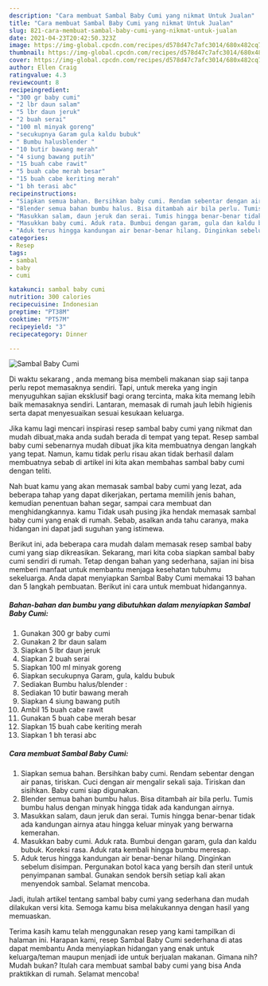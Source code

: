 ```yaml
---
description: "Cara membuat Sambal Baby Cumi yang nikmat Untuk Jualan"
title: "Cara membuat Sambal Baby Cumi yang nikmat Untuk Jualan"
slug: 821-cara-membuat-sambal-baby-cumi-yang-nikmat-untuk-jualan
date: 2021-04-23T20:42:50.323Z
image: https://img-global.cpcdn.com/recipes/d578d47c7afc3014/680x482cq70/sambal-baby-cumi-foto-resep-utama.jpg
thumbnail: https://img-global.cpcdn.com/recipes/d578d47c7afc3014/680x482cq70/sambal-baby-cumi-foto-resep-utama.jpg
cover: https://img-global.cpcdn.com/recipes/d578d47c7afc3014/680x482cq70/sambal-baby-cumi-foto-resep-utama.jpg
author: Ellen Craig
ratingvalue: 4.3
reviewcount: 8
recipeingredient:
- "300 gr baby cumi"
- "2 lbr daun salam"
- "5 lbr daun jeruk"
- "2 buah serai"
- "100 ml minyak goreng"
- "secukupnya Garam gula kaldu bubuk"
- " Bumbu halusblender "
- "10 butir bawang merah"
- "4 siung bawang putih"
- "15 buah cabe rawit"
- "5 buah cabe merah besar"
- "15 buah cabe keriting merah"
- "1 bh terasi abc"
recipeinstructions:
- "Siapkan semua bahan. Bersihkan baby cumi. Rendam sebentar dengan air panas, tiriskan. Cuci dengan air mengalir sekali saja. Tiriskan dan sisihkan. Baby cumi siap digunakan."
- "Blender semua bahan bumbu halus. Bisa ditambah air bila perlu. Tumis bumbu halus dengan minyak hingga tidak ada kandungan airnya."
- "Masukkan salam, daun jeruk dan serai. Tumis hingga benar-benar tidak ada kandungan airnya atau hingga keluar minyak yang berwarna kemerahan."
- "Masukkan baby cumi. Aduk rata. Bumbui dengan garam, gula dan kaldu bubuk. Koreksi rasa. Aduk rata kembali hingga bumbu meresap."
- "Aduk terus hingga kandungan air benar-benar hilang. Dinginkan sebelum disimpan. Pergunakan botol kaca yang bersih dan steril untuk penyimpanan sambal. Gunakan sendok bersih setiap kali akan menyendok sambal. Selamat mencoba."
categories:
- Resep
tags:
- sambal
- baby
- cumi

katakunci: sambal baby cumi 
nutrition: 300 calories
recipecuisine: Indonesian
preptime: "PT38M"
cooktime: "PT57M"
recipeyield: "3"
recipecategory: Dinner

---
```



![Sambal Baby Cumi](https://img-global.cpcdn.com/recipes/d578d47c7afc3014/680x482cq70/sambal-baby-cumi-foto-resep-utama.jpg)

Di waktu  sekarang , anda memang bisa membeli makanan siap saji tanpa perlu repot memasaknya sendiri. Tapi, untuk mereka yang ingin menyuguhkan sajian eksklusif bagi orang tercinta, maka kita memang lebih baik memasaknya sendiri. Lantaran, memasak di rumah jauh lebih higienis serta dapat menyesuaikan sesuai kesukaan keluarga.

Jika kamu lagi mencari inspirasi resep sambal baby cumi yang nikmat dan mudah dibuat,maka anda sudah berada di tempat yang tepat. Resep sambal baby cumi  sebenarnya mudah dibuat jika kita membuatnya dengan langkah yang tepat. Namun, kamu tidak perlu risau akan tidak berhasil dalam membuatnya 
sebab di artikel ini kita akan membahas sambal baby cumi dengan teliti.  



Nah buat kamu yang akan memasak sambal baby cumi yang lezat, ada beberapa tahap yang dapat dikerjakan, pertama memilih jenis bahan, kemudian penentuan bahan segar, sampai cara membuat dan menghidangkannya. kamu Tidak usah pusing jika hendak memasak sambal baby cumi yang enak di rumah. Sebab, asalkan anda  tahu caranya, maka hidangan ini dapat jadi suguhan yang istimewa.

Berikut ini, ada beberapa cara mudah dalam memasak resep sambal baby cumi yang siap dikreasikan. Sekarang, mari kita coba siapkan sambal baby cumi sendiri di rumah. Tetap dengan bahan yang sederhana, sajian ini bisa memberi manfaat untuk membantu menjaga kesehatan tubuhmu sekeluarga. Anda dapat menyiapkan Sambal Baby Cumi memakai 13 bahan dan 5 langkah pembuatan. Berikut ini cara untuk membuat hidangannya.

<!--inarticleads1-->

##### Bahan-bahan dan bumbu yang dibutuhkan dalam menyiapkan Sambal Baby Cumi:

1. Gunakan 300 gr baby cumi
1. Gunakan 2 lbr daun salam
1. Siapkan 5 lbr daun jeruk
1. Siapkan 2 buah serai
1. Siapkan 100 ml minyak goreng
1. Siapkan secukupnya Garam, gula, kaldu bubuk
1. Sediakan  Bumbu halus/blender :
1. Sediakan 10 butir bawang merah
1. Siapkan 4 siung bawang putih
1. Ambil 15 buah cabe rawit
1. Gunakan 5 buah cabe merah besar
1. Siapkan 15 buah cabe keriting merah
1. Siapkan 1 bh terasi abc




<!--inarticleads2-->

##### Cara membuat Sambal Baby Cumi:

1. Siapkan semua bahan. Bersihkan baby cumi. Rendam sebentar dengan air panas, tiriskan. Cuci dengan air mengalir sekali saja. Tiriskan dan sisihkan. Baby cumi siap digunakan.
1. Blender semua bahan bumbu halus. Bisa ditambah air bila perlu. Tumis bumbu halus dengan minyak hingga tidak ada kandungan airnya.
1. Masukkan salam, daun jeruk dan serai. Tumis hingga benar-benar tidak ada kandungan airnya atau hingga keluar minyak yang berwarna kemerahan.
1. Masukkan baby cumi. Aduk rata. Bumbui dengan garam, gula dan kaldu bubuk. Koreksi rasa. Aduk rata kembali hingga bumbu meresap.
1. Aduk terus hingga kandungan air benar-benar hilang. Dinginkan sebelum disimpan. Pergunakan botol kaca yang bersih dan steril untuk penyimpanan sambal. Gunakan sendok bersih setiap kali akan menyendok sambal. Selamat mencoba.




Jadi, itulah artikel tentang  sambal baby cumi  yang sederhana dan mudah dilakukan versi kita. Semoga kamu bisa melakukannya dengan hasil yang memuaskan. 

Terima kasih kamu telah menggunakan resep yang kami tampilkan di halaman ini. Harapan kami, resep  Sambal Baby Cumi sederhana di atas dapat membantu Anda menyiapkan hidangan yang enak untuk keluarga/teman maupun menjadi ide untuk berjualan makanan. Gimana nih? Mudah bukan? Itulah cara membuat sambal baby cumi yang bisa Anda praktikkan di rumah. Selamat mencoba!

